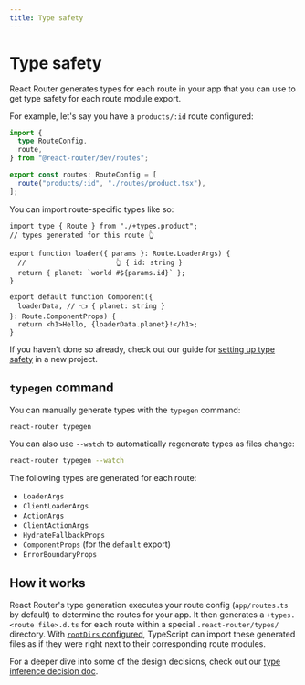 ```yaml
---
title: Type safety
---
```


# Type safety

React Router generates types for each route in your app that you can use to get type safety for each route module export.

For example, let's say you have a `products/:id` route configured:

```ts filename=app/routes.ts
import {
  type RouteConfig,
  route,
} from "@react-router/dev/routes";

export const routes: RouteConfig = [
  route("products/:id", "./routes/product.tsx"),
];
```

You can import route-specific types like so:

```tsx filename=app/routes/product.tsx
import type { Route } from "./+types.product";
// types generated for this route 👆

export function loader({ params }: Route.LoaderArgs) {
  //                      👆 { id: string }
  return { planet: `world #${params.id}` };
}

export default function Component({
  loaderData, // 👈 { planet: string }
}: Route.ComponentProps) {
  return <h1>Hello, {loaderData.planet}!</h1>;
}
```

If you haven't done so already, check out our guide for [setting up type safety][setting-up-type-safety] in a new project.

## `typegen` command

You can manually generate types with the `typegen` command:

```sh
react-router typegen
```

You can also use `--watch` to automatically regenerate types as files change:

```sh
react-router typegen --watch
```

The following types are generated for each route:

- `LoaderArgs`
- `ClientLoaderArgs`
- `ActionArgs`
- `ClientActionArgs`
- `HydrateFallbackProps`
- `ComponentProps` (for the `default` export)
- `ErrorBoundaryProps`

## How it works

React Router's type generation executes your route config (`app/routes.ts` by default) to determine the routes for your app.
It then generates a `+types.<route file>.d.ts` for each route within a special `.react-router/types/` directory.
With [`rootDirs` configured][setting-up-type-safety], TypeScript can import these generated files as if they were right next to their corresponding route modules.

For a deeper dive into some of the design decisions, check out our [type inference decision doc](https://github.com/remix-run/react-router/blob/dev/decisions/0012-type-inference.md).

[setting-up-type-safety]: ../framework/how-to/setting-up-type-safety
